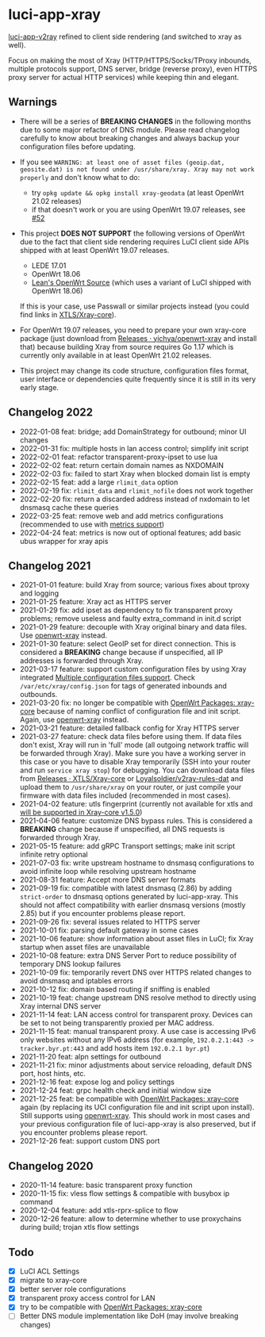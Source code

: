 # luci-app-xray

[luci-app-v2ray](https://github.com/yichya/luci-app-v2ray) refined to client side rendering (and switched to xray as well).

Focus on making the most of Xray (HTTP/HTTPS/Socks/TProxy inbounds, multiple protocols support, DNS server, bridge (reverse proxy), even HTTPS proxy server for actual HTTP services) while keeping thin and elegant.

## Warnings

* There will be a series of **BREAKING CHANGES** in the following months due to some major refactor of DNS module. Please read changelog carefully to know about breaking changes and always backup your configuration files before updating.
* If you see `WARNING: at least one of asset files (geoip.dat, geosite.dat) is not found under /usr/share/xray. Xray may not work properly` and don't know what to do:
    * try `opkg update && opkg install xray-geodata` (at least OpenWrt 21.02 releases)
    * if that doesn't work or you are using OpenWrt 19.07 releases, see [#52](https://github.com/yichya/luci-app-xray/issues/52#issuecomment-856059905)
* This project **DOES NOT SUPPORT** the following versions of OpenWrt due to the fact that client side rendering requires LuCI client side APIs shipped with at least OpenWrt 19.07 releases. 
    * LEDE 17.01
    * OpenWrt 18.06
    * [Lean's OpenWrt Source](https://github.com/coolsnowwolf/lede) (which uses a variant of LuCI shipped with OpenWrt 18.06)

    If this is your case, use Passwall or similar projects instead (you could find links in [XTLS/Xray-core](https://github.com/XTLS/Xray-core/)).
* For OpenWrt 19.07 releases, you need to prepare your own xray-core package (just download from [Releases · yichya/openwrt-xray](https://github.com/yichya/openwrt-xray/releases) and install that) because building Xray from source requires Go 1.17 which is currently only available in at least OpenWrt 21.02 releases.
* This project may change its code structure, configuration files format, user interface or dependencies quite frequently since it is still in its very early stage. 

## Changelog 2022

* 2022-01-08 feat: bridge; add DomainStrategy for outbound; minor UI changes
* 2022-01-31 fix: multiple hosts in lan access control; simplify init script
* 2022-02-01 feat: refactor transparent-proxy-ipset to use lua
* 2022-02-02 feat: return certain domain names as NXDOMAIN
* 2022-02-03 fix: failed to start Xray when blocked domain list is empty
* 2022-02-15 feat: add a large `rlimit_data` option
* 2022-02-19 fix: `rlimit_data` and `rlimit_nofile` does not work together
* 2022-02-20 fix: return a discarded address instead of nxdomain to let dnsmasq cache these queries
* 2022-03-25 feat: remove web and add metrics configurations (recommended to use with [metrics support](https://github.com/XTLS/Xray-core/pull/1000))
* 2022-04-24 feat: metrics is now out of optional features; add basic ubus wrapper for xray apis

## Changelog 2021

* 2021-01-01 feature: build Xray from source; various fixes about tproxy and logging
* 2021-01-25 feature: Xray act as HTTPS server
* 2021-01-29 fix: add ipset as dependency to fix transparent proxy problems; remove useless and faulty extra_command in init.d script
* 2021-01-29 feature: decouple with Xray original binary and data files. Use [openwrt-xray](https://github.com/yichya/openwrt-xray) instead.
* 2021-01-30 feature: select GeoIP set for direct connection. This is considered a **BREAKING** change because if unspecified, all IP addresses is forwarded through Xray.
* 2021-03-17 feature: support custom configuration files by using Xray integrated [Multiple configuration files support](https://xtls.github.io/config/features/multiple.html). Check `/var/etc/xray/config.json` for tags of generated inbounds and outbounds.
* 2021-03-20 fix: no longer be compatible with [OpenWrt Packages: xray-core](https://github.com/openwrt/packages/tree/master/net/xray-core) because of naming conflict of configuration file and init script. Again, use
[openwrt-xray](https://github.com/yichya/openwrt-xray) instead.
* 2021-03-21 feature: detailed fallback config for Xray HTTPS server
* 2021-03-27 feature: check data files before using them. If data files don't exist, Xray will run in 'full' mode (all outgoing network traffic will be forwarded through Xray). Make sure you have a working server in this case or you have to disable Xray temporarily (SSH into your router and run `service xray stop`) for debugging. You can download data files from [Releases · XTLS/Xray-core](https://github.com/XTLS/xray-core/releases) or [Loyalsoldier/v2ray-rules-dat](https://github.com/Loyalsoldier/v2ray-rules-dat) and upload them to `/usr/share/xray` on your router, or just compile your firmware with data files included (recommended in most cases).
* 2021-04-02 feature: utls fingerprint (currently not available for xtls and [will be supported in Xray-core v1.5.0](https://github.com/XTLS/Xray-core/pull/451))
* 2021-04-06 feature: customize DNS bypass rules. This is considered a **BREAKING** change because if unspecified, all DNS requests is forwarded through Xray.
* 2021-05-15 feature: add gRPC Transport settings; make init script infinite retry optional
* 2021-07-03 fix: write upstream hostname to dnsmasq configurations to avoid infinite loop while resolving upstream hostname
* 2021-08-31 feature: Accept more DNS server formats
* 2021-09-19 fix: compatible with latest dnsmasq (2.86) by adding `strict-order` to dnsmasq options generated by luci-app-xray. This should not affect compatibility with earlier dnsmasq versions (mostly 2.85) but if you encounter problems please report.
* 2021-09-26 fix: several issues related to HTTPS server
* 2021-10-01 fix: parsing default gateway in some cases
* 2021-10-06 feature: show information about asset files in LuCI; fix Xray startup when asset files are unavailable
* 2021-10-08 feature: extra DNS Server Port to reduce possibility of temporary DNS lookup failures
* 2021-10-09 fix: temporarily revert DNS over HTTPS related changes to avoid dnsmasq and iptables errors
* 2021-10-12 fix: domain based routing if sniffing is enabled
* 2021-10-19 feat: change upstream DNS resolve method to directly using Xray internal DNS server
* 2021-11-14 feat: LAN access control for transparent proxy. Devices can be set to not being transparently proxied per MAC address.
* 2021-11-15 feat: manual transparent proxy. A use case is accessing IPv6 only websites without any IPv6 address (for example, `192.0.2.1:443 -> tracker.byr.pt:443` and add hosts item `192.0.2.1 byr.pt`)
* 2021-11-20 feat: alpn settings for outbound
* 2021-11-21 fix: minor adjustments about service reloading, default DNS port, host hints, etc.
* 2021-12-16 feat: expose log and policy settings
* 2021-12-24 feat: grpc health check and initial window size
* 2021-12-25 feat: be compatible with [OpenWrt Packages: xray-core](https://github.com/openwrt/packages/tree/master/net/xray-core) again (by replacing its UCI configuration file and init script upon install). Still supports using [openwrt-xray](https://github.com/yichya/openwrt-xray). This should work in most cases and your previous configuration file of luci-app-xray is also preserved, but if you encounter problems please report.
* 2021-12-26 feat: support custom DNS port

## Changelog 2020
* 2020-11-14 feature: basic transparent proxy function
* 2020-11-15 fix: vless flow settings & compatible with busybox ip command
* 2020-12-04 feature: add xtls-rprx-splice to flow
* 2020-12-26 feature: allow to determine whether to use proxychains during build; trojan xtls flow settings

## Todo

* [x] LuCI ACL Settings
* [x] migrate to xray-core
* [x] better server role configurations
* [x] transparent proxy access control for LAN
* [x] try to be compatible with [OpenWrt Packages: xray-core](https://github.com/openwrt/packages/tree/master/net/xray-core)
* [ ] Better DNS module implementation like DoH (may involve breaking changes)

